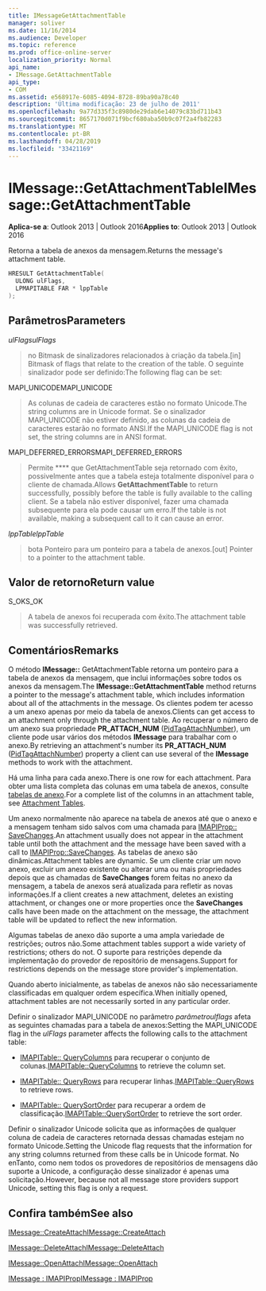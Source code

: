 ```yaml
---
title: IMessageGetAttachmentTable
manager: soliver
ms.date: 11/16/2014
ms.audience: Developer
ms.topic: reference
ms.prod: office-online-server
localization_priority: Normal
api_name:
- IMessage.GetAttachmentTable
api_type:
- COM
ms.assetid: e568917e-6085-4094-8728-89ba90a78c40
description: 'Última modificação: 23 de julho de 2011'
ms.openlocfilehash: 9a77d335f3c8980de29dab6e14079c83bd711b43
ms.sourcegitcommit: 8657170d071f9bcf680aba50b9c07f2a4fb82283
ms.translationtype: MT
ms.contentlocale: pt-BR
ms.lasthandoff: 04/28/2019
ms.locfileid: "33421169"
---
```

# <a name="imessagegetattachmenttable"></a><span data-ttu-id="26659-103">IMessage::GetAttachmentTable</span><span class="sxs-lookup"><span data-stu-id="26659-103">IMessage::GetAttachmentTable</span></span>

  
  
<span data-ttu-id="26659-104">**Aplica-se a**: Outlook 2013 | Outlook 2016</span><span class="sxs-lookup"><span data-stu-id="26659-104">**Applies to**: Outlook 2013 | Outlook 2016</span></span> 
  
<span data-ttu-id="26659-105">Retorna a tabela de anexos da mensagem.</span><span class="sxs-lookup"><span data-stu-id="26659-105">Returns the message's attachment table.</span></span>
  
```cpp
HRESULT GetAttachmentTable(
  ULONG ulFlags,
  LPMAPITABLE FAR * lppTable
);
```

## <a name="parameters"></a><span data-ttu-id="26659-106">Parâmetros</span><span class="sxs-lookup"><span data-stu-id="26659-106">Parameters</span></span>

 <span data-ttu-id="26659-107">_ulFlags_</span><span class="sxs-lookup"><span data-stu-id="26659-107">_ulFlags_</span></span>
  
> <span data-ttu-id="26659-108">no Bitmask de sinalizadores relacionados à criação da tabela.</span><span class="sxs-lookup"><span data-stu-id="26659-108">[in] Bitmask of flags that relate to the creation of the table.</span></span> <span data-ttu-id="26659-109">O seguinte sinalizador pode ser definido:</span><span class="sxs-lookup"><span data-stu-id="26659-109">The following flag can be set:</span></span> 
    
<span data-ttu-id="26659-110">MAPI_UNICODE</span><span class="sxs-lookup"><span data-stu-id="26659-110">MAPI_UNICODE</span></span> 
  
> <span data-ttu-id="26659-111">As colunas de cadeia de caracteres estão no formato Unicode.</span><span class="sxs-lookup"><span data-stu-id="26659-111">The string columns are in Unicode format.</span></span> <span data-ttu-id="26659-112">Se o sinalizador MAPI_UNICODE não estiver definido, as colunas da cadeia de caracteres estarão no formato ANSI.</span><span class="sxs-lookup"><span data-stu-id="26659-112">If the MAPI_UNICODE flag is not set, the string columns are in ANSI format.</span></span>
    
<span data-ttu-id="26659-113">MAPI_DEFERRED_ERRORS</span><span class="sxs-lookup"><span data-stu-id="26659-113">MAPI_DEFERRED_ERRORS</span></span> 
  
> <span data-ttu-id="26659-114">Permite \*\*\*\* que GetAttachmentTable seja retornado com êxito, possivelmente antes que a tabela esteja totalmente disponível para o cliente de chamada.</span><span class="sxs-lookup"><span data-stu-id="26659-114">Allows **GetAttachmentTable** to return successfully, possibly before the table is fully available to the calling client.</span></span> <span data-ttu-id="26659-115">Se a tabela não estiver disponível, fazer uma chamada subsequente para ela pode causar um erro.</span><span class="sxs-lookup"><span data-stu-id="26659-115">If the table is not available, making a subsequent call to it can cause an error.</span></span> 
    
 <span data-ttu-id="26659-116">_lppTable_</span><span class="sxs-lookup"><span data-stu-id="26659-116">_lppTable_</span></span>
  
> <span data-ttu-id="26659-117">bota Ponteiro para um ponteiro para a tabela de anexos.</span><span class="sxs-lookup"><span data-stu-id="26659-117">[out] Pointer to a pointer to the attachment table.</span></span>
    
## <a name="return-value"></a><span data-ttu-id="26659-118">Valor de retorno</span><span class="sxs-lookup"><span data-stu-id="26659-118">Return value</span></span>

<span data-ttu-id="26659-119">S_OK</span><span class="sxs-lookup"><span data-stu-id="26659-119">S_OK</span></span> 
  
> <span data-ttu-id="26659-120">A tabela de anexos foi recuperada com êxito.</span><span class="sxs-lookup"><span data-stu-id="26659-120">The attachment table was successfully retrieved.</span></span>
    
## <a name="remarks"></a><span data-ttu-id="26659-121">Comentários</span><span class="sxs-lookup"><span data-stu-id="26659-121">Remarks</span></span>

<span data-ttu-id="26659-122">O método **IMessage::** GetAttachmentTable retorna um ponteiro para a tabela de anexos da mensagem, que inclui informações sobre todos os anexos da mensagem.</span><span class="sxs-lookup"><span data-stu-id="26659-122">The **IMessage::GetAttachmentTable** method returns a pointer to the message's attachment table, which includes information about all of the attachments in the message.</span></span> <span data-ttu-id="26659-123">Os clientes podem ter acesso a um anexo apenas por meio da tabela de anexos.</span><span class="sxs-lookup"><span data-stu-id="26659-123">Clients can get access to an attachment only through the attachment table.</span></span> <span data-ttu-id="26659-124">Ao recuperar o número de um anexo sua propriedade **PR_ATTACH_NUM** ([PidTagAttachNumber](pidtagattachnumber-canonical-property.md)), um cliente pode usar vários dos métodos **IMessage** para trabalhar com o anexo.</span><span class="sxs-lookup"><span data-stu-id="26659-124">By retrieving an attachment's number its **PR_ATTACH_NUM** ([PidTagAttachNumber](pidtagattachnumber-canonical-property.md)) property a client can use several of the **IMessage** methods to work with the attachment.</span></span> 
  
<span data-ttu-id="26659-125">Há uma linha para cada anexo.</span><span class="sxs-lookup"><span data-stu-id="26659-125">There is one row for each attachment.</span></span> <span data-ttu-id="26659-126">Para obter uma lista completa das colunas em uma tabela de anexos, consulte [tabelas de anexo](attachment-tables.md).</span><span class="sxs-lookup"><span data-stu-id="26659-126">For a complete list of the columns in an attachment table, see [Attachment Tables](attachment-tables.md).</span></span>
  
<span data-ttu-id="26659-127">Um anexo normalmente não aparece na tabela de anexos até que o anexo e a mensagem tenham sido salvos com uma chamada para [IMAPIProp:: SaveChanges](imapiprop-savechanges.md).</span><span class="sxs-lookup"><span data-stu-id="26659-127">An attachment usually does not appear in the attachment table until both the attachment and the message have been saved with a call to [IMAPIProp::SaveChanges](imapiprop-savechanges.md).</span></span> <span data-ttu-id="26659-128">As tabelas de anexo são dinâmicas.</span><span class="sxs-lookup"><span data-stu-id="26659-128">Attachment tables are dynamic.</span></span> <span data-ttu-id="26659-129">Se um cliente criar um novo anexo, excluir um anexo existente ou alterar uma ou mais propriedades depois que as chamadas de **SaveChanges** forem feitas no anexo da mensagem, a tabela de anexos será atualizada para refletir as novas informações.</span><span class="sxs-lookup"><span data-stu-id="26659-129">If a client creates a new attachment, deletes an existing attachment, or changes one or more properties once the **SaveChanges** calls have been made on the attachment on the message, the attachment table will be updated to reflect the new information.</span></span> 
  
<span data-ttu-id="26659-130">Algumas tabelas de anexo dão suporte a uma ampla variedade de restrições; outros não.</span><span class="sxs-lookup"><span data-stu-id="26659-130">Some attachment tables support a wide variety of restrictions; others do not.</span></span> <span data-ttu-id="26659-131">O suporte para restrições depende da implementação do provedor de repositório de mensagens.</span><span class="sxs-lookup"><span data-stu-id="26659-131">Support for restrictions depends on the message store provider's implementation.</span></span> 
  
<span data-ttu-id="26659-132">Quando aberto inicialmente, as tabelas de anexos não são necessariamente classificadas em qualquer ordem específica.</span><span class="sxs-lookup"><span data-stu-id="26659-132">When initially opened, attachment tables are not necessarily sorted in any particular order.</span></span> 
  
<span data-ttu-id="26659-133">Definir o sinalizador MAPI_UNICODE no parâmetro _parâmetroulflags_ afeta as seguintes chamadas para a tabela de anexos:</span><span class="sxs-lookup"><span data-stu-id="26659-133">Setting the MAPI_UNICODE flag in the  _ulFlags_ parameter affects the following calls to the attachment table:</span></span> 
  
- <span data-ttu-id="26659-134">[IMAPITable:: QueryColumns](imapitable-querycolumns.md) para recuperar o conjunto de colunas.</span><span class="sxs-lookup"><span data-stu-id="26659-134">[IMAPITable::QueryColumns](imapitable-querycolumns.md) to retrieve the column set.</span></span> 
    
- <span data-ttu-id="26659-135">[IMAPITable:: QueryRows](imapitable-queryrows.md) para recuperar linhas.</span><span class="sxs-lookup"><span data-stu-id="26659-135">[IMAPITable::QueryRows](imapitable-queryrows.md) to retrieve rows.</span></span> 
    
- <span data-ttu-id="26659-136">[IMAPITable:: QuerySortOrder](imapitable-querysortorder.md) para recuperar a ordem de classificação.</span><span class="sxs-lookup"><span data-stu-id="26659-136">[IMAPITable::QuerySortOrder](imapitable-querysortorder.md) to retrieve the sort order.</span></span> 
    
<span data-ttu-id="26659-137">Definir o sinalizador Unicode solicita que as informações de qualquer coluna de cadeia de caracteres retornada dessas chamadas estejam no formato Unicode.</span><span class="sxs-lookup"><span data-stu-id="26659-137">Setting the Unicode flag requests that the information for any string columns returned from these calls be in Unicode format.</span></span> <span data-ttu-id="26659-138">No enTanto, como nem todos os provedores de repositórios de mensagens dão suporte a Unicode, a configuração desse sinalizador é apenas uma solicitação.</span><span class="sxs-lookup"><span data-stu-id="26659-138">However, because not all message store providers support Unicode, setting this flag is only a request.</span></span>
  
## <a name="see-also"></a><span data-ttu-id="26659-139">Confira também</span><span class="sxs-lookup"><span data-stu-id="26659-139">See also</span></span>



[<span data-ttu-id="26659-140">IMessage::CreateAttach</span><span class="sxs-lookup"><span data-stu-id="26659-140">IMessage::CreateAttach</span></span>](imessage-createattach.md)
  
[<span data-ttu-id="26659-141">IMessage::DeleteAttach</span><span class="sxs-lookup"><span data-stu-id="26659-141">IMessage::DeleteAttach</span></span>](imessage-deleteattach.md)
  
[<span data-ttu-id="26659-142">IMessage::OpenAttach</span><span class="sxs-lookup"><span data-stu-id="26659-142">IMessage::OpenAttach</span></span>](imessage-openattach.md)
  
[<span data-ttu-id="26659-143">IMessage : IMAPIProp</span><span class="sxs-lookup"><span data-stu-id="26659-143">IMessage : IMAPIProp</span></span>](imessageimapiprop.md)

